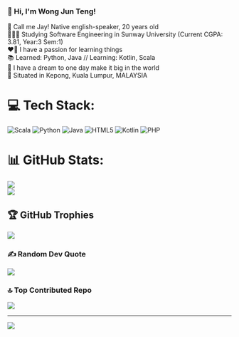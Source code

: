 <!-- Start of bio -->
### 👋 Hi, I'm Wong Jun Teng!

📝 Call me Jay! Native english-speaker, 20 years old <br/>
👨🏻‍💻 Studying Software Engineering in Sunway University (Current CGPA: 3.81, Year:3  Sem:1) <br/>
❤️‍🔥 I have a passion for learning things <br/>
📚 Learned: Python, Java // Learning: Kotlin, Scala <br/>
💭 I have a dream to one day make it big in the world <br/>
🏢 Situated in Kepong, Kuala Lumpur, MALAYSIA <br/>

<!-- Credits to: GPRM-->
# 💻 Tech Stack:
![Scala](https://img.shields.io/badge/scala-%23DC322F.svg?style=for-the-badge&logo=scala&logoColor=white) ![Python](https://img.shields.io/badge/python-3670A0?style=for-the-badge&logo=python&logoColor=ffdd54) ![Java](https://img.shields.io/badge/java-%23ED8B00.svg?style=for-the-badge&logo=openjdk&logoColor=white) ![HTML5](https://img.shields.io/badge/html5-%23E34F26.svg?style=for-the-badge&logo=html5&logoColor=white) ![Kotlin](https://img.shields.io/badge/kotlin-%237F52FF.svg?style=for-the-badge&logo=kotlin&logoColor=white) ![PHP](https://img.shields.io/badge/php-%23777BB4.svg?style=for-the-badge&logo=php&logoColor=white)
# 📊 GitHub Stats:
![](https://github-readme-stats.vercel.app/api?username=WongJunTeng04&theme=radical&hide_border=false&include_all_commits=true&count_private=true)<br/>
![](https://github-readme-streak-stats.herokuapp.com/?user=WongJunTeng04&theme=radical&hide_border=false)<br/>

## 🏆 GitHub Trophies
![](https://github-profile-trophy.vercel.app/?username=WongJunTeng04&theme=tokyonight&no-frame=false&no-bg=true&margin-w=4)

### ✍️ Random Dev Quote
![](https://quotes-github-readme.vercel.app/api?type=horizontal&theme=radical)

### 🔝 Top Contributed Repo
![](https://github-contributor-stats.vercel.app/api?username=WongJunTeng04&limit=5&theme=radical&combine_all_yearly_contributions=true)

---
[![](https://visitcount.itsvg.in/api?id=WongJunTeng04&icon=0&color=0)](https://visitcount.itsvg.in)

<!-- Proudly created with GPRM ( https://gprm.itsvg.in ) -->
